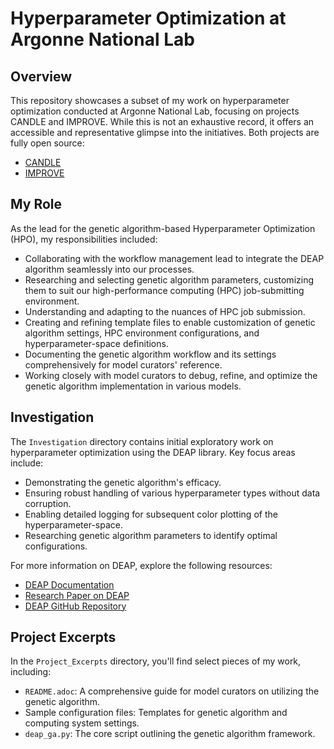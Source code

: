 # Hyperparameter Optimization at Argonne National Lab

## Overview

This repository showcases a subset of my work on hyperparameter optimization conducted at Argonne National Lab, focusing on projects CANDLE and IMPROVE. While this is not an exhaustive record, it offers an accessible and representative glimpse into the initiatives. Both projects are fully open source:

- [CANDLE](https://github.com/ECP-CANDLE)
- [IMPROVE](https://github.com/JDACS4C-IMPROVE)

## My Role

As the lead for the genetic algorithm-based Hyperparameter Optimization (HPO), my responsibilities included:

- Collaborating with the workflow management lead to integrate the DEAP algorithm seamlessly into our processes.
- Researching and selecting genetic algorithm parameters, customizing them to suit our high-performance computing (HPC) job-submitting environment.
- Understanding and adapting to the nuances of HPC job submission.
- Creating and refining template files to enable customization of genetic algorithm settings, HPC environment configurations, and hyperparameter-space definitions.
- Documenting the genetic algorithm workflow and its settings comprehensively for model curators' reference.
- Working closely with model curators to debug, refine, and optimize the genetic algorithm implementation in various models.

## Investigation

The `Investigation` directory contains initial exploratory work on hyperparameter optimization using the DEAP library. Key focus areas include:

- Demonstrating the genetic algorithm's efficacy.
- Ensuring robust handling of various hyperparameter types without data corruption.
- Enabling detailed logging for subsequent color plotting of the hyperparameter-space.
- Researching genetic algorithm parameters to identify optimal configurations.

For more information on DEAP, explore the following resources:

- [DEAP Documentation](https://deap.readthedocs.io/en/master/index.html)
- [Research Paper on DEAP](https://www.researchgate.net/publication/235707001_DEAP_Evolutionary_algorithms_made_easy)
- [DEAP GitHub Repository](https://github.com/DEAP/deap)

## Project Excerpts

In the `Project_Excerpts` directory, you'll find select pieces of my work, including:

- `README.adoc`: A comprehensive guide for model curators on utilizing the genetic algorithm.
- Sample configuration files: Templates for genetic algorithm and computing system settings.
- `deap_ga.py`: The core script outlining the genetic algorithm framework.
